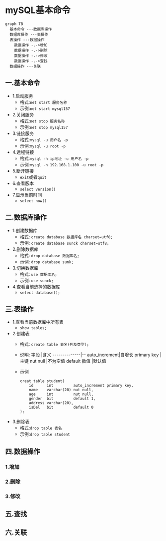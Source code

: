 # mySQL基本命令

```mermaid
graph TB
  基本命令 ---数据库操作
  数据库操作 ---表操作
  表操作 ---数据操作
    数据操作 -.->增加
    数据操作 -.->删除
    数据操作 -.->修改
    数据操作 -.->查找
  数据操作 ---关联
```

## 一.基本命令

- 1.启动服务
  - 格式:`net start 服务名称`
  - 示例:`net start mysql157`
- 2.关闭服务
  - 格式:`net stop 服务名称`
  - 示例:`net stop mysql157`
- 3.链接服务
  - 格式:`mysql -u 用户名 -p`
  - 示例:`mysql -u root -p`
- 4.远程链接
  - 格式:`mysql -h ip地址 -u 用户名 -p`
  - 示例:`mysql -h 192.168.1.100 -u root -p`
- 5.断开链接
  - `exit`或者`quit`
- 6.查看版本
  - `select version()`
- 7.显示当前时间
  - `select now()`

## 二.数据库操作

- 1.创建数据库
  - 格式: `create database 数据库名 charset=utf8;`
  - 示例: `create database sunck charset=utf8;`
- 2.删除数据库
  - 格式: `drop database 数据库名;`
  - 示例: `drop database sunk;`
- 3.切换数据库
  - 格式: `use 数据库名;`
  - 示例: `use sunck;`
- 4.查看当前选择的数据库
  - `select database();`

## 三.表操作

- 1.查看当前数据库中所有表
  - `show tables;`
- 2.创建表
  - 格式: `create table 表名(列及类型);`
  - 说明:
    字段           |含义
    --------------|--
    auto_increment|自增长
    primary key   |主键
    nut null      |不为空值
    default 数值   |默认值
  - 示例

        creat table student(
            id      int         auto_increment primary key,
            name    varchar(20) nut null,
            age     int         nut null,
            gender  bit         default 1,
            address varchar(20),
            isDel   bit         default 0
        );
- 3.删除表
  - 格式:`drop table 表名`
  - 示例:`drop table student`

## 四.数据操作

### 1.增加

### 2.删除

### 3.修改

## 五.查找

## 六.关联
